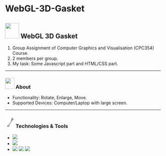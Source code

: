 # WebGL-3D-Gasket


## <img src="https://c.tenor.com/YnKbB-1kixMAAAAi/smartparcel-empty-box.gif" width="45px" height="50px"> WebGL 3D Gasket
1. Group Assignment of Computer Graphics and Visualisation (CPC354) Course.
2. 2 members per group.
3. My task: Some Javascript part and HTML/CSS part.
---

### <img src="https://c.tenor.com/ubvX6P6dkhUAAAAi/question-mark.gif" width="30px" height="35px"> About
- Functionality: Rotate, Enlarge, Move.
- Supported Devices: Computer/Laptop with large screen.
---

### <img src="https://raw.githubusercontent.com/farisfs73x/farisfs73x/main/assets/tool.gif" width="30px" height="35px"> Technologies & Tools

- ![](https://img.shields.io/badge/OS-Windows-informational?style=flat&logo=windows&logoColor=white&color=58a6ff)
- ![](https://img.shields.io/badge/IDE-VSCode-informational?style=flat&logo=visualstudiocode&logoColor=white&color=58a6ff)
- ![](https://img.shields.io/badge/Code-HTML5-informational?style=flat&logo=html5&logoColor=white&color=58a6ff)
![](https://img.shields.io/badge/Code-CSS3-informational?style=flat&logo=css3&logoColor=white&color=58a6ff)
![](https://img.shields.io/badge/Code-JavaScript-informational?style=flat&logo=javascript&logoColor=white&color=58a6ff)

